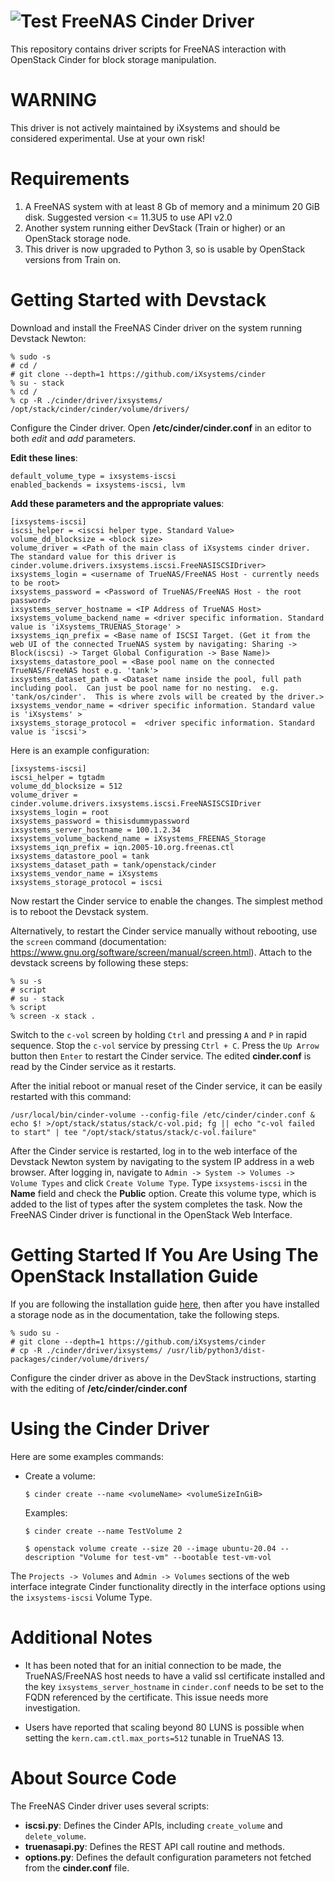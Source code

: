 ![Test](https://github.com/databunnysg/testbranch/actions/workflows/python-app.yml/badge.svg)
FreeNAS Cinder Driver
=====================

This repository contains driver scripts for FreeNAS interaction with OpenStack Cinder for block storage manipulation.

WARNING
==================

This driver is not actively maintained by iXsystems and should be considered experimental. Use at your own risk!

Requirements
============

1. A FreeNAS system with at least 8 Gb of memory and a minimum 20 GiB disk.  Suggested version <= 11.3U5 to use API v2.0
2. Another system running either DevStack (Train or higher) or an OpenStack storage node.
3. This driver is now upgraded to Python 3, so is usable by OpenStack versions from Train on.  

Getting Started with Devstack
=============================

Download and install the FreeNAS Cinder driver on the system running Devstack Newton:

```
% sudo -s
# cd /
# git clone --depth=1 https://github.com/iXsystems/cinder
% su - stack
% cd /
% cp -R ./cinder/driver/ixsystems/ /opt/stack/cinder/cinder/volume/drivers/
```

Configure the Cinder driver. Open **/etc/cinder/cinder.conf** in an editor to both *edit* and *add* parameters.

**Edit these lines**:

 ```
 default_volume_type = ixsystems-iscsi
 enabled_backends = ixsystems-iscsi, lvm
 ```

**Add these parameters and the appropriate values**:

 ```
 [ixsystems-iscsi]
 iscsi_helper = <iscsi helper type. Standard Value>
 volume_dd_blocksize = <block size>
 volume_driver = <Path of the main class of iXsystems cinder driver. The standard value for this driver is cinder.volume.drivers.ixsystems.iscsi.FreeNASISCSIDriver>
 ixsystems_login = <username of TrueNAS/FreeNAS Host - currently needs to be root>
 ixsystems_password = <Password of TrueNAS/FreeNAS Host - the root password>
 ixsystems_server_hostname = <IP Address of TrueNAS Host>
 ixsystems_volume_backend_name = <driver specific information. Standard value is 'iXsystems_TRUENAS_Storage' >
 ixsystems_iqn_prefix = <Base name of ISCSI Target. (Get it from the web UI of the connected TrueNAS system by navigating: Sharing -> Block(iscsi) -> Target Global Configuration -> Base Name)>
 ixsystems_datastore_pool = <Base pool name on the connected TrueNAS/FreeNAS host e.g. 'tank'>
 ixsystems_dataset_path = <Dataset name inside the pool, full path including pool.  Can just be pool name for no nesting.  e.g. 'tank/os/cinder'.  This is where zvols will be created by the driver.>
 ixsystems_vendor_name = <driver specific information. Standard value is 'iXsystems' >
 ixsystems_storage_protocol =  <driver specific information. Standard value is 'iscsi'>
 ```

Here is an example configuration:

 ```
 [ixsystems-iscsi]
 iscsi_helper = tgtadm
 volume_dd_blocksize = 512
 volume_driver = cinder.volume.drivers.ixsystems.iscsi.FreeNASISCSIDriver
 ixsystems_login = root
 ixsystems_password = thisisdummypassword
 ixsystems_server_hostname = 100.1.2.34
 ixsystems_volume_backend_name = iXsystems_FREENAS_Storage
 ixsystems_iqn_prefix = iqn.2005-10.org.freenas.ctl
 ixsystems_datastore_pool = tank
 ixsystems_dataset_path = tank/openstack/cinder
 ixsystems_vendor_name = iXsystems
 ixsystems_storage_protocol = iscsi
 ```

Now restart the Cinder service to enable the changes. The simplest method is to reboot the Devstack system.

Alternatively, to restart the Cinder service manually without rebooting, use the `screen` command (documentation: https://www.gnu.org/software/screen/manual/screen.html). Attach to the devstack screens by following these steps:

```
% su -s
# script
# su - stack
% script
% screen -x stack .
```

Switch to the `c-vol` screen by holding `Ctrl` and pressing `A` and `P` in rapid sequence. Stop the `c-vol` service by pressing `Ctrl + C`.
Press the `Up Arrow` button then `Enter` to restart the Cinder service.
The edited **cinder.conf** is read by the Cinder service as it restarts.

After the initial reboot or manual reset of the Cinder service, it can be easily restarted with this command:

`/usr/local/bin/cinder-volume --config-file /etc/cinder/cinder.conf & echo $! >/opt/stack/status/stack/c-vol.pid; fg || echo "c-vol failed to start" | tee "/opt/stack/status/stack/c-vol.failure"`

After the Cinder service is restarted, log in to the web interface of the Devstack Newton system by navigating to the system IP address in a web browser. After logging in, navigate to `Admin -> System -> Volumes -> Volume Types` and click `Create Volume Type`. Type `ixsystems-iscsi` in the **Name** field and check the **Public** option. Create this volume type, which is added to the list of types after the system completes the task. Now the FreeNAS Cinder driver is functional in the OpenStack Web Interface.

Getting Started If You Are Using The OpenStack Installation Guide
=================================================================
If you are following the installation guide [here](https://docs.openstack.org/install-guide/), then after you have installed a storage node as in the documentation, take the following steps.

```
% sudo su -
# git clone --depth=1 https://github.com/iXsystems/cinder
# cp -R ./cinder/driver/ixsystems/ /usr/lib/python3/dist-packages/cinder/volume/drivers/
```

Configure the cinder driver as above in the DevStack instructions, starting with the editing of **/etc/cinder/cinder.conf**

Using the Cinder Driver
=======================

Here are some examples commands:

* Create a volume:

  `$ cinder create --name <volumeName> <volumeSizeInGiB>`

  Examples:

  `$ cinder create --name TestVolume 2`

  `$ openstack volume create --size 20 --image ubuntu-20.04 --description "Volume for test-vm" --bootable test-vm-vol` 

The `Projects -> Volumes` and `Admin -> Volumes` sections of the web interface integrate Cinder functionality directly in the interface options using the `ixsystems-iscsi` Volume Type.

Additional Notes
================
* It has been noted that for an initial connection to be made, the TrueNAS/FreeNAS host needs to have a valid ssl certificate installed
and the key `ixsystems_server_hostname` in `cinder.conf` needs to be set to the FQDN referenced by the certificate.  This issue needs
more investigation.

* Users have reported that scaling beyond 80 LUNS is possible when setting the `kern.cam.ctl.max_ports=512` tunable in TrueNAS 13.

About Source Code
=================

The FreeNAS Cinder driver uses several scripts:

* **iscsi.py**: Defines the Cinder APIs, including `create_volume` and `delete_volume`.
* **truenasapi.py**: Defines the REST API call routine and methods.
* **options.py**: Defines the default configuration parameters not fetched from the **cinder.conf** file.
